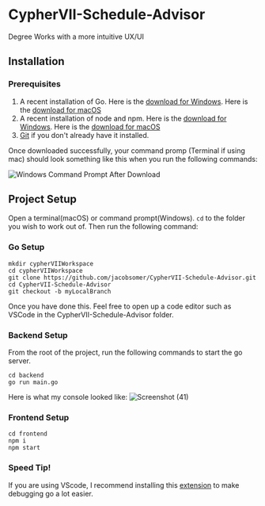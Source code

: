 # CypherVII-Schedule-Advisor
Degree Works with a more intuitive UX/UI

## Installation
### Prerequisites
1. A recent installation of Go. Here is the [download for Windows](https://go.dev/dl/go1.18.windows-amd64.msi). Here is the [download for macOS](https://go.dev/dl/go1.18.darwin-amd64.pkg)
2. A recent installation of node and npm. Here is the [download for Windows](https://nodejs.org/dist/v16.14.2/node-v16.14.2-x64.msi). Here is the [download for macOS](https://nodejs.org/dist/v16.14.2/node-v16.14.2.pkg)
3. [Git](https://git-scm.com/downloads) if you don't already have it installed.

Once downloaded successfully, your command promp (Terminal if using mac) should look something like this when you run the following commands:

![Windows Command Prompt After Download](https://user-images.githubusercontent.com/60264650/160229555-526685ae-86ee-4446-bb74-f8cc49488638.png)

## Project Setup
Open a terminal(macOS) or command prompt(Windows). `cd` to the folder you wish to work out of. Then run the following command:
### Go Setup

```shell
mkdir cypherVIIWorkspace
cd cypherVIIWorkspace
git clone https://github.com/jacobsomer/CypherVII-Schedule-Advisor.git
cd CypherVII-Schedule-Advisor
git checkout -b myLocalBranch
```
Once you have done this. Feel free to open up a code editor such as VSCode in the CypherVII-Schedule-Advisor folder.
### Backend Setup
From the root of the project, run the following commands to start the go server.
```shell
cd backend
go run main.go
```
Here is what my console looked like:
![Screenshot (41)](https://user-images.githubusercontent.com/60264650/160234335-216b9f0c-8620-4bf7-bdd2-9ca5806c706b.png)
### Frontend Setup
```shell
cd frontend
npm i
npm start
```

### Speed Tip!
If you are using VScode, I recommend installing this [extension](https://marketplace.visualstudio.com/items?itemName=golang.Go) to make debugging go a lot easier. 
